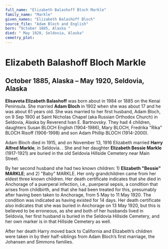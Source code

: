 ```yaml
---
full_name: "Elizabeth Balashoff Bloch Markle"
family_name: "Markle"
given_names: "Elizabeth Balashoff Bloch"
source_file: "Adam Bloch and English"
born: "October 1885, Alaska "
died: " May 1920, Seldovia, Alaska"
cemetry_plot: 
---
```

# Elizabeth Balashoff Bloch Markle

## October 1885, Alaska – May 1920, Seldovia, Alaska

**Elisaveta Elizabeth Balashoff** was born about in 1984 or 1885 on the
Kenai Peninsula. She married **Adam Bloch** in 1902 when she was about
17 and he was about 61 years old. She was married to her first husband,
Adam Bloch, on 9 Sep 1900 at Saint Nicholas Chapel (aka Russian Orthodox
Church) in Seldovia, Alaska by Reverend Ivan E. Bartnovsky. They had 4
children, daughters Susan BLOCH English (1904-1986), Mary BLOCH,
Fredrika "Rika" BLOCH Risoff (1906-1998) and son Adam Phillip BLOCH
(1914-2000).

Adam Bloch died in 1915, and on November 13, 1916 Elizabeth married
**Harry Alfred Markle**, in Seldovia. . She and her daughter **Elizabeth
Bessie Markle** (1917-1921) are buried in the old Seldovia Hillside
Cemetery near Main Street.

By her second husband she had two known children: 1) **Elizabeth
"Bessie" MARKLE**; and 2) "Baby" MARKLE. Her only grandchildren came
from her eldest three known children. Her death certificate indicates
that she died in Anchorage of a puerperal infection, i.e., puerperal
sepsis, a condition that arises from childbirth, and that she had been
treated for this, presumably after having been taken to Anchorage, from
5 May to 11 May 1920. The condition was indicated as having existed for
14 days. Her death certificate also indicates that she was buried in
Anchorage on 13 May 1920, but this is believed to be erroneous, as she
and both of her husbands lived in Seldovia, her first husband is buried
in the Seldovia Hillside Cemetery, and her own marker is in that
Hillside Cemetery as well.

After her death Harry moved back to California and Elizabeth’s children
were taken in by their half-siblings from Adam Bloch’s first marriage,
the Johansen and Simmons families.

